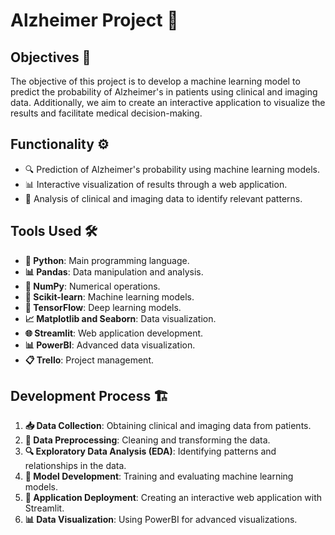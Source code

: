 # Alzheimer Project 🧠

## Objectives 🎯
The objective of this project is to develop a machine learning model to predict the probability of Alzheimer's in patients using clinical and imaging data. Additionally, we aim to create an interactive application to visualize the results and facilitate medical decision-making.

## Functionality ⚙️
- 🔍 Prediction of Alzheimer's probability using machine learning models.
- 📊 Interactive visualization of results through a web application.
- 🧬 Analysis of clinical and imaging data to identify relevant patterns.

## Tools Used 🛠️
- **🐍 Python**: Main programming language.
- **📊 Pandas**: Data manipulation and analysis.
- **🔢 NumPy**: Numerical operations.
- **🤖 Scikit-learn**: Machine learning models.
- **🧠 TensorFlow**: Deep learning models.
- **📈 Matplotlib and Seaborn**: Data visualization.
- **🌐 Streamlit**: Web application development.
- **📊 PowerBI**: Advanced data visualization.
- **📋 Trello**: Project management.

## Development Process 🏗️
1. **📥 Data Collection**: Obtaining clinical and imaging data from patients.
2. **🧹 Data Preprocessing**: Cleaning and transforming the data.
3. **🔍 Exploratory Data Analysis (EDA)**: Identifying patterns and relationships in the data.
4. **🤖 Model Development**: Training and evaluating machine learning models.
5. **🚀 Application Deployment**: Creating an interactive web application with Streamlit.
6. **📊 Data Visualization**: Using PowerBI for advanced visualizations.